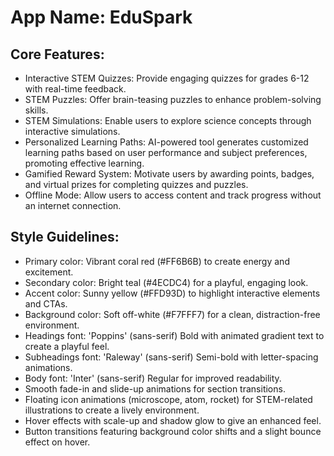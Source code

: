 # **App Name**: EduSpark

## Core Features:

- Interactive STEM Quizzes: Provide engaging quizzes for grades 6-12 with real-time feedback.
- STEM Puzzles: Offer brain-teasing puzzles to enhance problem-solving skills.
- STEM Simulations: Enable users to explore science concepts through interactive simulations.
- Personalized Learning Paths: AI-powered tool generates customized learning paths based on user performance and subject preferences, promoting effective learning. 
- Gamified Reward System: Motivate users by awarding points, badges, and virtual prizes for completing quizzes and puzzles.
- Offline Mode: Allow users to access content and track progress without an internet connection.

## Style Guidelines:

- Primary color: Vibrant coral red (#FF6B6B) to create energy and excitement.
- Secondary color: Bright teal (#4ECDC4) for a playful, engaging look.
- Accent color: Sunny yellow (#FFD93D) to highlight interactive elements and CTAs.
- Background color: Soft off-white (#F7FFF7) for a clean, distraction-free environment.
- Headings font: 'Poppins' (sans-serif) Bold with animated gradient text to create a playful feel.
- Subheadings font: 'Raleway' (sans-serif) Semi-bold with letter-spacing animations.
- Body font: 'Inter' (sans-serif) Regular for improved readability.
- Smooth fade-in and slide-up animations for section transitions.
- Floating icon animations (microscope, atom, rocket) for STEM-related illustrations to create a lively environment.
- Hover effects with scale-up and shadow glow to give an enhanced feel.
- Button transitions featuring background color shifts and a slight bounce effect on hover.